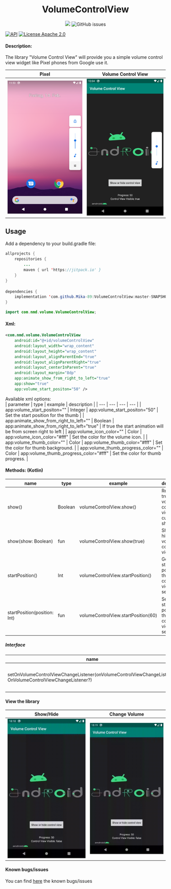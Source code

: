 <h1 align="center">
    VolumeControlView
</h1>

<p align="center">
	<a href="https://github.com/Mika-89/VolumeControlView/commits/" title="Last Commit"><img src="https://img.shields.io/github/last-commit/Mika-89/VolumeControlView?style=flat"></a>
    <img alt="GitHub issues" src="https://img.shields.io/github/issues/Mika-89/VolumeControlView">
</p>

[![API](https://img.shields.io/badge/API-16%2B-orange.svg?style=flat)](https://android-arsenal.com/api?level=16)
[![License Apache 2.0](https://img.shields.io/badge/License-Apache%202.0-blue.svg?style=true)](http://www.apache.org/licenses/LICENSE-2.0)


#### Description:    
The library "Volume Control View" will provide you a simple volume control view widget like Pixel phones from Google use it.

| Pixel    | Volume Control View |
| ---      | ---      |
| ![Image description](https://github.com/Mika-89/VolumeControlView/blob/master/images/image_pixel.png) | ![Image description](https://github.com/Mika-89/VolumeControlView/blob/master/images/image_library.png) |

## Usage
Add a dependency to your build.gradle file:
```java
allprojects {
    repositories {
	    ...
	    maven { url 'https://jitpack.io' }
    }
}

dependencies {
    implementation 'com.github.Mika-89:VolumeControlView:master-SNAPSHOT'
}
```

```java
import com.nmd.volume.VolumeControlView;
```


#### Xml:    
```xml
<com.nmd.volume.VolumeControlView
    android:id="@+id/volumeControlView"
    android:layout_width="wrap_content"
    android:layout_height="wrap_content"
    android:layout_alignParentEnd="true"
    android:layout_alignParentRight="true"
    android:layout_centerInParent="true"
    android:layout_margin="8dp"
    app:animate_show_from_right_to_left="true"
    app:show="true"
    app:volume_start_positon="50" />
```

Available xml options:   
| parameter    | type | example | description |
| ---          | ---  |  ---    | ---         |
| app:volume_start_positon="" | Integer |  app:volume_start_positon="50" | Set the start position for the thumb |
| app:animate_show_from_right_to_left="" | Boolean | app:animate_show_from_right_to_left="true" | If true the start animation will be from screen right to left |
| app:volume_icon_color="" | Color | app:volume_icon_color="#fff" | Set the color for the volume icon. |
| app:volume_thumb_color="" | Color | app:volume_thumb_color="#fff" | Set the color for thumb background. |
| app:volume_thumb_progress_color="" | Color | app:volume_thumb_progress_color="#fff" | Set the color for thumb progress. |

#### Methods: (Kotlin)   
| name    | type | example | description |
| ---     | ---  |  ---    | ---         |
| show()  | Boolean | volumeControlView.show() | Returns true if the volume control view is currently shown. |
| show(show: Boolean)  | fun | volumeControlView.show(true) | Show or hide the volume control view. |
| startPosition()  | Int | volumeControlView.startPosition() | Get the start position of the volume control view seekbar. |
| startPosition(position: Int)  | fun | volumeControlView.startPosition(60) | Set the start position of the volume control view seekbar. |

##### Interface
| name    | type | example | description |
| ---     | ---  |  ---    | ---         |
| setOnVolumeControlViewChangeListener(onVolumeControlViewChangeListener: OnVolumeControlViewChangeListener?)  | OnVolumeControlViewChangeListener | volumeControlView.setOnVolumeControlViewChangeListener(onVolumeControlViewChangeListener) | Set the listener for the volume control view. |

#### View the library
| Show/Hide    | Change Volume |
| ---      | ---      |
| ![Image description](https://github.com/Mika-89/VolumeControlView/blob/master/images/animation1.gif) | ![Image description](https://github.com/Mika-89/VolumeControlView/blob/master/images/animation2.gif) |

#### Known bugs/issues
You can find [here](https://github.com/Mika-89/VolumeControlView/issues) the known bugs/issues
